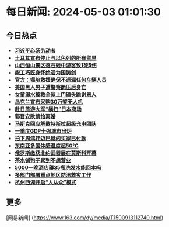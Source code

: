 
# 每日新闻: 2024-05-03 01:01:30
## 今日热点

- **[习近平心系劳动者](https://www.163.com/search?keyword=%E4%B9%A0%E8%BF%91%E5%B9%B3%E5%BF%83%E7%B3%BB%E5%8A%B3%E5%8A%A8%E8%80%85)**
- **[土耳其宣布停止与以色列的所有贸易](https://www.163.com/search?keyword=%E5%9C%9F%E8%80%B3%E5%85%B6%E5%AE%A3%E5%B8%83%E5%81%9C%E6%AD%A2%E4%B8%8E%E4%BB%A5%E8%89%B2%E5%88%97%E7%9A%84%E6%89%80%E6%9C%89%E8%B4%B8%E6%98%93)**
- **[山西恒山景区落石砸中游客致1死5伤](https://www.163.com/search?keyword=%E5%B1%B1%E8%A5%BF%E6%81%92%E5%B1%B1%E6%99%AF%E5%8C%BA%E8%90%BD%E7%9F%B3%E7%A0%B8%E4%B8%AD%E6%B8%B8%E5%AE%A2%E8%87%B41%E6%AD%BB5%E4%BC%A4)**
- **[能工巧匠身怀绝活为国铸剑](https://www.163.com/search?keyword=%E8%83%BD%E5%B7%A5%E5%B7%A7%E5%8C%A0%E8%BA%AB%E6%80%80%E7%BB%9D%E6%B4%BB%E4%B8%BA%E5%9B%BD%E9%93%B8%E5%89%91)**
- **[官方：塌陷救援确保不遗漏任何车辆人员](https://www.163.com/search?keyword=%E5%AE%98%E6%96%B9%EF%BC%9A%E5%A1%8C%E9%99%B7%E6%95%91%E6%8F%B4%E7%A1%AE%E4%BF%9D%E4%B8%8D%E9%81%97%E6%BC%8F%E4%BB%BB%E4%BD%95%E8%BD%A6%E8%BE%86%E4%BA%BA%E5%91%98)**
- **[美国黑人男子遭警察跪压后身亡](https://www.163.com/search?keyword=%E7%BE%8E%E5%9B%BD%E9%BB%91%E4%BA%BA%E7%94%B7%E5%AD%90%E9%81%AD%E8%AD%A6%E5%AF%9F%E8%B7%AA%E5%8E%8B%E5%90%8E%E8%BA%AB%E4%BA%A1)**
- **[女童溺水被救全家上门磕头跪谢恩人](https://www.163.com/search?keyword=%E5%A5%B3%E7%AB%A5%E6%BA%BA%E6%B0%B4%E8%A2%AB%E6%95%91%E5%85%A8%E5%AE%B6%E4%B8%8A%E9%97%A8%E7%A3%95%E5%A4%B4%E8%B7%AA%E8%B0%A2%E6%81%A9%E4%BA%BA)**
- **[乌克兰宣布采购30万架无人机](https://www.163.com/search?keyword=%E4%B9%8C%E5%85%8B%E5%85%B0%E5%AE%A3%E5%B8%83%E9%87%87%E8%B4%AD30%E4%B8%87%E6%9E%B6%E6%97%A0%E4%BA%BA%E6%9C%BA)**
- **[赴日旅游大军“横扫”日本商场](https://www.163.com/search?keyword=%E8%B5%B4%E6%97%A5%E6%97%85%E6%B8%B8%E5%A4%A7%E5%86%9B%E2%80%9C%E6%A8%AA%E6%89%AB%E2%80%9D%E6%97%A5%E6%9C%AC%E5%95%86%E5%9C%BA)**
- **[郭晋安欧倩怡离婚](https://www.163.com/search?keyword=%E9%83%AD%E6%99%8B%E5%AE%89%E6%AC%A7%E5%80%A9%E6%80%A1%E7%A6%BB%E5%A9%9A)**
- **[马斯克回应解散特斯拉超级充电团队](https://www.163.com/search?keyword=%E9%A9%AC%E6%96%AF%E5%85%8B%E5%9B%9E%E5%BA%94%E8%A7%A3%E6%95%A3%E7%89%B9%E6%96%AF%E6%8B%89%E8%B6%85%E7%BA%A7%E5%85%85%E7%94%B5%E5%9B%A2%E9%98%9F)**
- **[一季度GDP十强城市出炉](https://www.163.com/search?keyword=%E4%B8%80%E5%AD%A3%E5%BA%A6GDP%E5%8D%81%E5%BC%BA%E5%9F%8E%E5%B8%82%E5%87%BA%E7%82%89)**
- **[拍下周鸿祎迈巴赫的买家已付款](https://www.163.com/search?keyword=%E6%8B%8D%E4%B8%8B%E5%91%A8%E9%B8%BF%E7%A5%8E%E8%BF%88%E5%B7%B4%E8%B5%AB%E7%9A%84%E4%B9%B0%E5%AE%B6%E5%B7%B2%E4%BB%98%E6%AC%BE)**
- **[东南亚多国体感温度超50℃](https://www.163.com/search?keyword=%E4%B8%9C%E5%8D%97%E4%BA%9A%E5%A4%9A%E5%9B%BD%E4%BD%93%E6%84%9F%E6%B8%A9%E5%BA%A6%E8%B6%8550%E2%84%83)**
- **[俄罗斯缴获北约武器展在莫斯科开幕](https://www.163.com/search?keyword=%E4%BF%84%E7%BD%97%E6%96%AF%E7%BC%B4%E8%8E%B7%E5%8C%97%E7%BA%A6%E6%AD%A6%E5%99%A8%E5%B1%95%E5%9C%A8%E8%8E%AB%E6%96%AF%E7%A7%91%E5%BC%80%E5%B9%95)**
- **[茶水铺狗子累到不想营业](https://www.163.com/search?keyword=%E8%8C%B6%E6%B0%B4%E9%93%BA%E7%8B%97%E5%AD%90%E7%B4%AF%E5%88%B0%E4%B8%8D%E6%83%B3%E8%90%A5%E4%B8%9A)**
- **[5000一晚酒店薅35瓶洗发水能回本吗](https://www.163.com/search?keyword=5000%E4%B8%80%E6%99%9A%E9%85%92%E5%BA%97%E8%96%8535%E7%93%B6%E6%B4%97%E5%8F%91%E6%B0%B4%E8%83%BD%E5%9B%9E%E6%9C%AC%E5%90%97)**
- **[多部门部署重点地区防汛救灾工作](https://www.163.com/search?keyword=%E5%A4%9A%E9%83%A8%E9%97%A8%E9%83%A8%E7%BD%B2%E9%87%8D%E7%82%B9%E5%9C%B0%E5%8C%BA%E9%98%B2%E6%B1%9B%E6%95%91%E7%81%BE%E5%B7%A5%E4%BD%9C)**
- **[杭州西湖开启“人从众”模式](https://www.163.com/search?keyword=%E6%9D%AD%E5%B7%9E%E8%A5%BF%E6%B9%96%E5%BC%80%E5%90%AF%E2%80%9C%E4%BA%BA%E4%BB%8E%E4%BC%97%E2%80%9D%E6%A8%A1%E5%BC%8F)**

## 更多
[网易新闻] (https://www.163.com/dy/media/T1500913112740.html)
